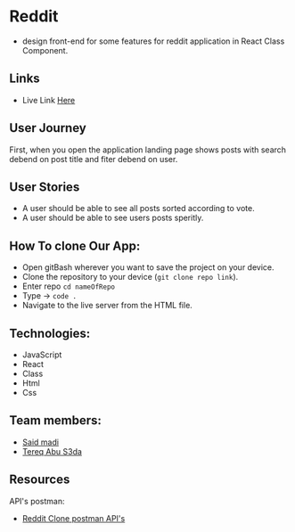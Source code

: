 # Reddit

- design front-end for some features for reddit application in React Class Component.

## Links

- Live Link [Here](https://deploy-preview-16--sparkly-figolla-28cac7.netlify.app/)

## User Journey

First, when you open the application landing page shows posts with search debend on post title and fiter debend on user.

## User Stories

- A user should be able to see all posts sorted according to vote.
- A user should be able to see users posts speritly.

## How To clone Our App:

- Open gitBash wherever you want to save the project on your device.
- Clone the repository to your device (`git clone repo link`).
- Enter repo `cd nameOfRepo`
- Type -> `code .`
- Navigate to the live server from the HTML file.

## Technologies:

- JavaScript
- React
- Class
- Html
- Css

## Team members:

- [Said madi](https://github.com/Saeed99Madi)
- [Tereq Abu S3da](https://github.com/tariqabusada)

## Resources

API's postman:

- [Reddit Clone postman API's]()
